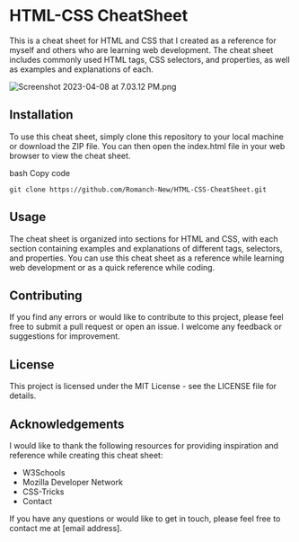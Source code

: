 # HTML-CSS CheatSheet

This is a cheat sheet for HTML and CSS that I created as a reference for myself and others who are learning web development. The cheat sheet includes commonly used HTML tags, CSS selectors, and properties, as well as examples and explanations of each.

![Screenshot 2023-04-08 at 7.03.12 PM.png](..%2F..%2F..%2F..%2Fvar%2Ffolders%2Flr%2Fqd3sgnv96xs9b39nnjvw2qth0000gp%2FT%2FTemporaryItems%2FNSIRD_screencaptureui_bJXJuf%2FScreenshot%202023-04-08%20at%207.03.12%20PM.png)
## Installation

To use this cheat sheet, simply clone this repository to your local machine or download the ZIP file. You can then open the index.html file in your web browser to view the cheat sheet.

bash Copy code
    
    git clone https://github.com/Romanch-New/HTML-CSS-CheatSheet.git
## Usage

The cheat sheet is organized into sections for HTML and CSS, with each section containing examples and explanations of different tags, selectors, and properties. You can use this cheat sheet as a reference while learning web development or as a quick reference while coding.

## Contributing

If you find any errors or would like to contribute to this project, please feel free to submit a pull request or open an issue. I welcome any feedback or suggestions for improvement.

## License

This project is licensed under the MIT License - see the LICENSE file for details.

## Acknowledgements

I would like to thank the following resources for providing inspiration and reference while creating this cheat sheet:

* W3Schools
* Mozilla Developer Network
* CSS-Tricks
* Contact

If you have any questions or would like to get in touch, please feel free to contact me at [email address].